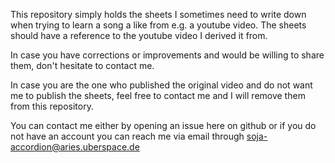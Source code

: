 This repository simply holds the sheets I sometimes need to write down when trying to learn a song a like from e.g. a youtube video. The sheets should have a reference to the youtube video I derived it from.

In case you have corrections or improvements and would be willing to share them, don't hesitate to contact me.


In case you are the one who published the original video and do not want me to publish the sheets, feel free to contact me and I will remove them from this repository.

You can contact me either by opening an issue here on github or if you do not have an account you can reach me via email through soja-accordion@aries.uberspace.de

